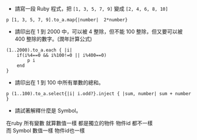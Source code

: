 * 請寫一段 Ruby 程式，把 `[1, 3, 5, 7, 9]` 變成 `[2, 4, 6, 8, 10]`
```
p [1, 3, 5, 7, 9].to_a.map{|number|  2*number}
```
* 請印出在 1 到 2000 中，可以被 4 整除，但不能 100 整除，但又要可以被 400 整除的數字。(潤年計算公式)
```
(1..2000).to_a.each { |i|
	if(i%4==0 && i%100!=0 || i%400==0) 
		p i
	end
}
```
* 請印出在 1 到 100 中所有單數的總和。
```
p (1..100).to_a.select{|i| i.odd?}.inject { |sum, number| sum + number }
```
* 請試著解釋什麼是 Symbol。

在ruby 所有變數 就算數值一樣 都是獨立的物件  物件id 都不一樣    
而 Symbol 數值一樣  物件id也一樣
